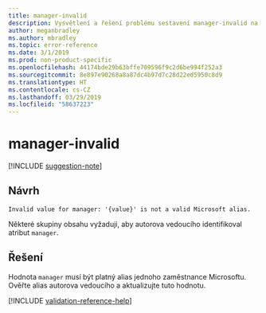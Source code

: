 ```yaml
---
title: manager-invalid
description: Vysvětlení a řešení problému sestavení manager-invalid na webu Docs
author: meganbradley
ms.author: mbradley
ms.topic: error-reference
ms.date: 3/1/2019
ms.prod: non-product-specific
ms.openlocfilehash: 44174bde29b63bffe709596f9c2d6be994f252a3
ms.sourcegitcommit: 8e897e90268a8a87dc4b97d7c28d22ed5950c8d9
ms.translationtype: HT
ms.contentlocale: cs-CZ
ms.lasthandoff: 03/29/2019
ms.locfileid: "58637223"
---
```

# <a name="manager-invalid"></a>manager-invalid

[!INCLUDE [suggestion-note](includes/suggestion-note.md)]

## <a name="suggestion"></a>Návrh

`Invalid value for manager: '{value}' is not a valid Microsoft alias.`

Některé skupiny obsahu vyžadují, aby autorova vedoucího identifikoval atribut `manager`.

## <a name="resolution"></a>Řešení

Hodnota `manager` musí být platný alias jednoho zaměstnance Microsoftu. Ověřte alias autorova vedoucího a aktualizujte tuto hodnotu.

<!--make sure to add this file to your includes folder and verify the path-->
[!INCLUDE [validation-reference-help](includes/validation-reference-help.md)]
